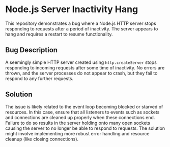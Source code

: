 # Node.js Server Inactivity Hang

This repository demonstrates a bug where a Node.js HTTP server stops responding to requests after a period of inactivity.  The server appears to hang and requires a restart to resume functionality.

## Bug Description

A seemingly simple HTTP server created using `http.createServer` stops responding to incoming requests after some time of inactivity.  No errors are thrown, and the server processes do not appear to crash, but they fail to respond to any further requests.

## Solution

The issue is likely related to the event loop becoming blocked or starved of resources. In this case, ensure that all listeners to events such as sockets and connections are cleaned up properly when these connections end. Failure to do so results in the server holding onto many open sockets causing the server to no longer be able to respond to requests.  The solution might involve implementing more robust error handling and resource cleanup (like closing connections).
